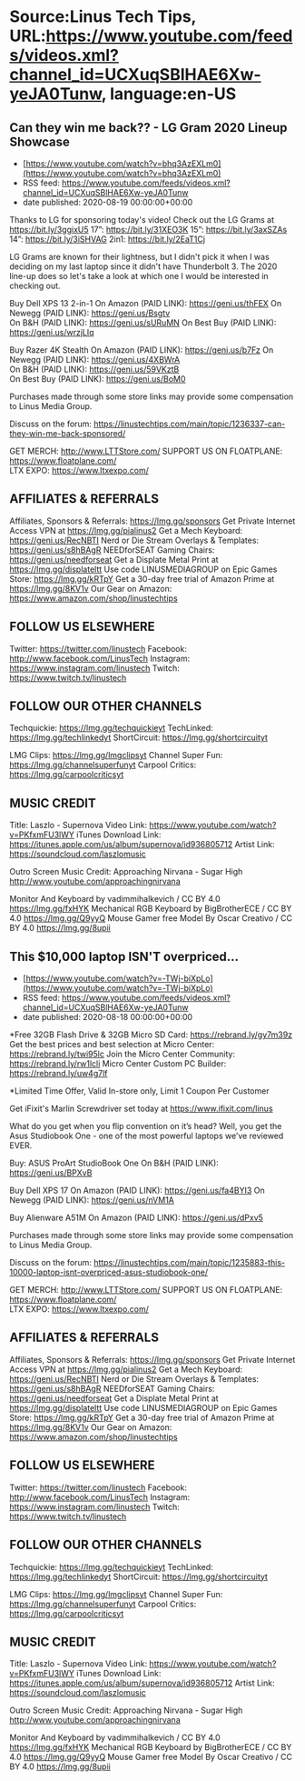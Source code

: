 # Source:Linus Tech Tips, URL:https://www.youtube.com/feeds/videos.xml?channel_id=UCXuqSBlHAE6Xw-yeJA0Tunw, language:en-US

## Can they win me back?? - LG Gram 2020 Lineup Showcase
 - [https://www.youtube.com/watch?v=bhq3AzEXLm0](https://www.youtube.com/watch?v=bhq3AzEXLm0)
 - RSS feed: https://www.youtube.com/feeds/videos.xml?channel_id=UCXuqSBlHAE6Xw-yeJA0Tunw
 - date published: 2020-08-19 00:00:00+00:00

Thanks to LG for sponsoring today's video! Check out the LG Grams at https://bit.ly/3ggixU5
17”: https://bit.ly/31XEO3K
15”: https://bit.ly/3axSZAs
14”: https://bit.ly/3iSHVAG
2in1: https://bit.ly/2EaT1Cj

LG Grams are known for their lightness, but I didn't pick it when I was deciding on my last laptop since it didn't have Thunderbolt 3. The 2020 line-up does so let's take a look at which one I would be interested in checking out. 

Buy Dell XPS 13 2-in-1
On Amazon (PAID LINK): https://geni.us/thFEX
On Newegg (PAID LINK): https://geni.us/Bsgtv    
On B&H (PAID LINK): https://geni.us/sURuMN 
On Best Buy (PAID LINK): https://geni.us/wrzjLIq

Buy Razer 4K Stealth
On Amazon (PAID LINK): https://geni.us/b7Fz
On Newegg (PAID LINK): https://geni.us/4XBWrA    
On B&H (PAID LINK): https://geni.us/59VKztB  
On Best Buy (PAID LINK): https://geni.us/BoM0

Purchases made through some store links may provide some compensation to Linus Media Group.

Discuss on the forum: https://linustechtips.com/main/topic/1236337-can-they-win-me-back-sponsored/

GET MERCH: http://www.LTTStore.com/
SUPPORT US ON FLOATPLANE: https://www.floatplane.com/  
LTX EXPO: https://www.ltxexpo.com/   

AFFILIATES & REFERRALS
---------------------------------------------------
Affiliates, Sponsors & Referrals: https://lmg.gg/sponsors
Get Private Internet Access VPN at https://lmg.gg/pialinus2
Get a Mech Keyboard: https://geni.us/RecNBTI
Nerd or Die Stream Overlays & Templates: https://geni.us/s8hBAgR
NEEDforSEAT Gaming Chairs: https://geni.us/needforseat
Get a Displate Metal Print at https://lmg.gg/displateltt
Use code LINUSMEDIAGROUP on Epic Games Store: https://lmg.gg/kRTpY
Get a 30-day free trial of Amazon Prime at https://lmg.gg/8KV1v
Our Gear on Amazon: https://www.amazon.com/shop/linustechtips
 
FOLLOW US ELSEWHERE
---------------------------------------------------  
Twitter: https://twitter.com/linustech
Facebook: http://www.facebook.com/LinusTech
Instagram: https://www.instagram.com/linustech
Twitch: https://www.twitch.tv/linustech

FOLLOW OUR OTHER CHANNELS
---------------------------------------------------  
Techquickie: https://lmg.gg/techquickieyt
TechLinked: https://lmg.gg/techlinkedyt
ShortCircuit: https://lmg.gg/shortcircuityt

LMG Clips: https://lmg.gg/lmgclipsyt
Channel Super Fun: https://lmg.gg/channelsuperfunyt
Carpool Critics: https://lmg.gg/carpoolcriticsyt

MUSIC CREDIT
---------------------------------------------------  
Title: Laszlo - Supernova
Video Link: https://www.youtube.com/watch?v=PKfxmFU3lWY
iTunes Download Link: https://itunes.apple.com/us/album/supernova/id936805712
Artist Link: https://soundcloud.com/laszlomusic

Outro Screen Music Credit: Approaching Nirvana - Sugar High http://www.youtube.com/approachingnirvana

Monitor And Keyboard by vadimmihalkevich / CC BY 4.0 https://lmg.gg/fxHYK 
Mechanical RGB Keyboard by BigBrotherECE / CC BY 4.0 https://lmg.gg/Q9yyQ 
Mouse Gamer free Model By Oscar Creativo / CC BY 4.0 https://lmg.gg/8upii

## This $10,000 laptop ISN'T overpriced...
 - [https://www.youtube.com/watch?v=-TWj-biXpLo](https://www.youtube.com/watch?v=-TWj-biXpLo)
 - RSS feed: https://www.youtube.com/feeds/videos.xml?channel_id=UCXuqSBlHAE6Xw-yeJA0Tunw
 - date published: 2020-08-18 00:00:00+00:00

*Free 32GB Flash Drive & 32GB Micro SD Card: https://rebrand.ly/gy7m39z
Get the best prices and best selection at Micro Center: https://rebrand.ly/twi95lc
Join the Micro Center Community: https://rebrand.ly/rw1lcli
Micro Center Custom PC Builder: https://rebrand.ly/uw4g7lf

*Limited Time Offer, Valid In-store only, Limit 1 Coupon Per Customer

Get iFixit's Marlin Screwdriver set today at https://www.ifixit.com/linus

What do you get when you flip convention on it’s head? Well, you get the Asus Studiobook One - one of the most powerful laptops we’ve reviewed EVER.

Buy: ASUS ProArt StudioBook One
On B&H (PAID LINK): https://geni.us/BPXvB

Buy Dell XPS 17
On Amazon (PAID LINK): https://geni.us/fa4BYI3
On Newegg (PAID LINK): https://geni.us/nVM1A

Buy Alienware A51M
On Amazon (PAID LINK): https://geni.us/dPxv5

Purchases made through some store links may provide some compensation to Linus Media Group.

Discuss on the forum: https://linustechtips.com/main/topic/1235883-this-10000-laptop-isnt-overpriced-asus-studiobook-one/


GET MERCH: http://www.LTTStore.com/
SUPPORT US ON FLOATPLANE: https://www.floatplane.com/  
LTX EXPO: https://www.ltxexpo.com/   

AFFILIATES & REFERRALS
---------------------------------------------------
Affiliates, Sponsors & Referrals: https://lmg.gg/sponsors
Get Private Internet Access VPN at https://lmg.gg/pialinus2
Get a Mech Keyboard: https://geni.us/RecNBTI
Nerd or Die Stream Overlays & Templates: https://geni.us/s8hBAgR
NEEDforSEAT Gaming Chairs: https://geni.us/needforseat
Get a Displate Metal Print at https://lmg.gg/displateltt
Use code LINUSMEDIAGROUP on Epic Games Store: https://lmg.gg/kRTpY
Get a 30-day free trial of Amazon Prime at https://lmg.gg/8KV1v
Our Gear on Amazon: https://www.amazon.com/shop/linustechtips
 
FOLLOW US ELSEWHERE
---------------------------------------------------  
Twitter: https://twitter.com/linustech
Facebook: http://www.facebook.com/LinusTech
Instagram: https://www.instagram.com/linustech
Twitch: https://www.twitch.tv/linustech

FOLLOW OUR OTHER CHANNELS
---------------------------------------------------  
Techquickie: https://lmg.gg/techquickieyt
TechLinked: https://lmg.gg/techlinkedyt
ShortCircuit: https://lmg.gg/shortcircuityt

LMG Clips: https://lmg.gg/lmgclipsyt
Channel Super Fun: https://lmg.gg/channelsuperfunyt
Carpool Critics: https://lmg.gg/carpoolcriticsyt

MUSIC CREDIT
---------------------------------------------------  
Title: Laszlo - Supernova
Video Link: https://www.youtube.com/watch?v=PKfxmFU3lWY
iTunes Download Link: https://itunes.apple.com/us/album/supernova/id936805712
Artist Link: https://soundcloud.com/laszlomusic

Outro Screen Music Credit: Approaching Nirvana - Sugar High http://www.youtube.com/approachingnirvana

Monitor And Keyboard by vadimmihalkevich / CC BY 4.0 https://lmg.gg/fxHYK 
Mechanical RGB Keyboard by BigBrotherECE / CC BY 4.0 https://lmg.gg/Q9yyQ 
Mouse Gamer free Model By Oscar Creativo / CC BY 4.0 https://lmg.gg/8upii

